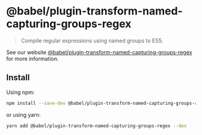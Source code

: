 # @babel/plugin-transform-named-capturing-groups-regex

> Compile regular expressions using named groups to ES5.

See our website [@babel/plugin-transform-named-capturing-groups-regex](https://babeljs.io/docs/en/next/babel-plugin-transform-named-capturing-groups-regex.html) for more information.

## Install

Using npm:

```bash
npm install --save-dev @babel/plugin-transform-named-capturing-groups-regex
```

or using yarn:

```bash
yarn add @babel/plugin-transform-named-capturing-groups-regex --dev
```


